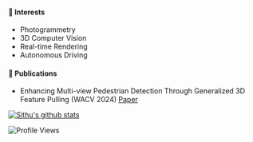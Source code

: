#### 🔖 Interests
* Photogrammetry
* 3D Computer Vision
* Real-time Rendering
* Autonomous Driving

#### 📄 Publications

* Enhancing Multi-view Pedestrian Detection Through Generalized 3D Feature Pulling (WACV 2024) [Paper](https://openaccess.thecvf.com/content/WACV2024/html/Aung_Enhancing_Multi-View_Pedestrian_Detection_Through_Generalized_3D_Feature_Pulling_WACV_2024_paper.html)

[![Sithu's github stats](https://github-readme-stats.vercel.app/api?username=sithu31296&show_icons=true&theme=buefy&hide=prs,issues)](https://github.com/sithu31296/sithu31296)

![Profile Views](https://visitor-badge.laobi.icu/badge?page_id=sithu31296.sithu31296)
